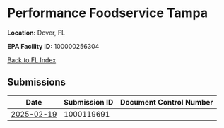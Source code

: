 # Performance Foodservice Tampa

**Location:** Dover, FL

**EPA Facility ID:** 100000256304

[Back to FL Index](../../index.md)

## Submissions

| Date | Submission ID | Document Control Number |
|------|--------------|-------------------------|
| [2025-02-19](submissions/1000119691.md) | 1000119691 |  |
